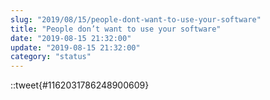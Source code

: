 ```yaml
---
slug: "2019/08/15/people-dont-want-to-use-your-software"
title: "People don’t want to use your software"
date: "2019-08-15 21:32:00"
update: "2019-08-15 21:32:00"
category: "status"
---
```


::tweet{#1162031786248900609}
